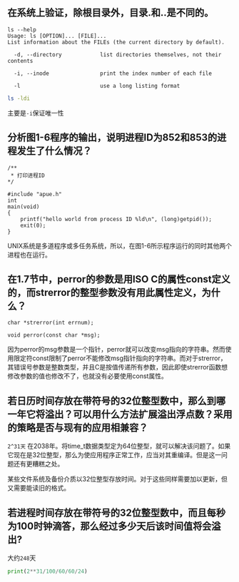 ## 在系统上验证，除根目录外，目录.和..是不同的。
```
ls --help
Usage: ls [OPTION]... [FILE]...
List information about the FILEs (the current directory by default).

  -d, --directory            list directories themselves, not their contents
  
  -i, --inode                print the index number of each file
  
  -l                         use a long listing format
```

```bash
ls -ldi
```
主要是`-i`保证唯一性
## 分析图1-6程序的输出，说明进程ID为852和853的进程发生了什么情况？
```
/**
 * 打印进程ID
*/

#include "apue.h"
int 
main(void)
{
    printf("hello world from process ID %ld\n", (long)getpid());
    exit(0);
}
```
UNIX系统是多道程序或多任务系统，所以，在图1-6所示程序运行的同时其他两个进程也在运行。
## 在1.7节中，perror的参数是用ISO C的属性const定义的，而strerror的整型参数没有用此属性定义，为什么？
```
char *strerror(int errnum);

void perror(const char *msg);
```
因为perror的msg参数是一个指针，perror就可以改变msg指向的字符串。然而使用限定符const限制了perror不能修改msg指针指向的字符串。而对于strerror，其错误号参数是整数类型，并且C是按值传递所有参数，因此即使strerror函数想修改参数的值也修改不了，也就没有必要使用const属性。
## 若日历时间存放在带符号的32位整型数中，那么到哪一年它将溢出？可以用什么方法扩展溢出浮点数？采用的策略是否与现有的应用相兼容？
```2^31天```
在2038年。将time_t数据类型定为64位整型，就可以解决该问题了。如果它现在是32位整型，那么为使应用程序正常工作，应当对其重编译。但是这一问题还有更糟糕之处。

某些文件系统及备份介质以32位整型存放时间。对于这些同样需要加以更新，但又需要能读旧的格式。
## 若进程时间存放在带符号的32位整型数中，而且每秒为100时钟滴答，那么经过多少天后该时间值将会溢出?
大约```248```天
```python
print(2**31/100/60/60/24)
```